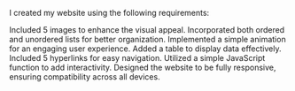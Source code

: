 I created my website using the following requirements:

Included 5 images to enhance the visual appeal.
Incorporated both ordered and unordered lists for better organization.
Implemented a simple animation for an engaging user experience.
Added a table to display data effectively.
Included 5 hyperlinks for easy navigation.
Utilized a simple JavaScript function to add interactivity.
Designed the website to be fully responsive, ensuring compatibility across all devices.
